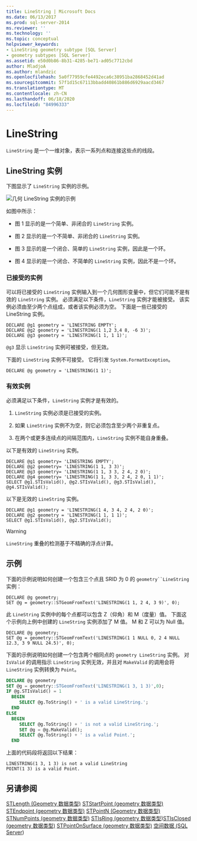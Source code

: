 ```yaml
---
title: LineString | Microsoft Docs
ms.date: 06/13/2017
ms.prod: sql-server-2014
ms.reviewer: ''
ms.technology: ''
ms.topic: conceptual
helpviewer_keywords:
- LineString geometry subtype [SQL Server]
- geometry subtypes [SQL Server]
ms.assetid: e50d0b86-8b31-4285-be71-ad05c7712cbd
author: MladjoA
ms.author: mlandzic
ms.openlocfilehash: 5a0f77959cfe4492eca6c38951ba2868452d41ad
ms.sourcegitcommit: 57f1d15c67113bbadd40861b886d6929aacd3467
ms.translationtype: MT
ms.contentlocale: zh-CN
ms.lasthandoff: 06/18/2020
ms.locfileid: "84996333"
---
```

# <a name="linestring"></a>LineString
  `LineString` 是一个一维对象，表示一系列点和连接这些点的线段。

## <a name="linestring-instances"></a>LineString 实例
 下图显示了 `LineString` 实例的示例。

 ![几何 LineString 实例的示例](../../database-engine/media/linestring.gif "几何 LineString 实例的示例")

 如图中所示：

-   图 1 显示的是一个简单、非闭合的 `LineString` 实例。

-   图 2 显示的是一个不简单、非闭合的 `LineString` 实例。

-   图 3 显示的是一个闭合、简单的 `LineString` 实例，因此是一个环。

-   图 4 显示的是一个闭合、不简单的 `LineString` 实例，因此不是一个环。

### <a name="accepted-instances"></a>已接受的实例
 可以将已接受的 `LineString` 实例输入到一个几何图形变量中，但它们可能不是有效的 `LineString` 实例。 必须满足以下条件，`LineString` 实例才能被接受。 该实例必须由至少两个点组成，或者该实例必须为空。 下面是一些已接受的 LineString 实例。

```
DECLARE @g1 geometry = 'LINESTRING EMPTY';
DECLARE @g2 geometry = 'LINESTRING(1 1,2 3,4 8, -6 3)';
DECLARE @g3 geometry = 'LINESTRING(1 1, 1 1)';
```

 `@g3` 显示 `LineString` 实例可被接受，但无效。

 下面的 `LineString` 实例不可接受。 它将引发 `System.FormatException`。

```
DECLARE @g geometry = 'LINESTRING(1 1)';
```

### <a name="valid-instances"></a>有效实例
 必须满足以下条件，`LineString` 实例才是有效的。

1.  `LineString` 实例必须是已接受的实例。

2.  如果 `LineString` 实例不为空，则它必须包含至少两个非重复点。

3.  在两个或更多连续点的间隔范围内，`LineString` 实例不能自身重叠。

 以下是有效的 `LineString` 实例。

```
DECLARE @g1 geometry= 'LINESTRING EMPTY';
DECLARE @g2 geometry= 'LINESTRING(1 1, 3 3)';
DECLARE @g3 geometry= 'LINESTRING(1 1, 3 3, 2 4, 2 0)';
DECLARE @g4 geometry= 'LINESTRING(1 1, 3 3, 2 4, 2 0, 1 1)';
SELECT @g1.STIsValid(), @g2.STIsValid(), @g3.STIsValid(), @g4.STIsValid();

```

 以下是无效的 `LineString` 实例。

```
DECLARE @g1 geometry = 'LINESTRING(1 4, 3 4, 2 4, 2 0)';
DECLARE @g2 geometry = 'LINESTRING(1 1, 1 1)';
SELECT @g1.STIsValid(), @g2.STIsValid();
```

> [!WARNING]
>  `LineString` 重叠的检测基于不精确的浮点计算。

## <a name="examples"></a>示例
 下面的示例说明如何创建一个包含三个点且 SRID 为 0 的 `geometry``LineString` 实例：

```
DECLARE @g geometry;
SET @g = geometry::STGeomFromText('LINESTRING(1 1, 2 4, 3 9)', 0);
```

 此 `LineString` 实例中的每个点都可以包含 Z（仰角）和 M（度量）值。 下面这个示例向上例中创建的 `LineString` 实例添加了 M 值。 M 和 Z 可以为 Null 值。

```
DECLARE @g geometry;
SET @g = geometry::STGeomFromText('LINESTRING(1 1 NULL 0, 2 4 NULL 12.3, 3 9 NULL 24.5)', 0);
```

 下面的示例说明如何创建一个包含两个相同点的 `geometry LineString` 实例。 对 `IsValid` 的调用指示 `LineString` 实例无效，并且对 `MakeValid` 的调用会将 `LineString` 实例转换为 `Point`。

```sql
DECLARE @g geometry
SET @g = geometry::STGeomFromText('LINESTRING(1 3, 1 3)',0);
IF @g.STIsValid() = 1
  BEGIN
     SELECT @g.ToString() + ' is a valid LineString.';  
  END
ELSE
  BEGIN
     SELECT @g.ToString() + ' is not a valid LineString.';
     SET @g = @g.MakeValid();
     SELECT @g.ToString() + ' is a valid Point.';  
  END

```

 上面的代码段将返回以下结果：

```
LINESTRING(1 3, 1 3) is not a valid LineString
POINT(1 3) is a valid Point.
```

## <a name="see-also"></a>另请参阅
 [STLength &#40;Geometry 数据类型&#41;](/sql/t-sql/spatial-geometry/stlength-geometry-data-type) [STStartPoint &#40;geometry 数据类型&#41;](/sql/t-sql/spatial-geometry/ststartpoint-geometry-data-type) [STEndpoint &#40;geometry 数据类型&#41;](/sql/t-sql/spatial-geometry/stendpoint-geometry-data-type) [STPointN &#40;Geometry 数据类型&#41;](/sql/t-sql/spatial-geometry/stpointn-geometry-data-type) [STNumPoints &#40;geometry 数据类型&#41;](/sql/t-sql/spatial-geometry/stnumpoints-geometry-data-type) [STIsRing &#40;geometry 数据类型](/sql/t-sql/spatial-geometry/stisring-geometry-data-type)&#41;[STIsClosed &#40;geometry 数据类型&#41;](/sql/t-sql/spatial-geometry/stisclosed-geometry-data-type) [STPointOnSurface &#40;geometry 数据类型&#41;](/sql/t-sql/spatial-geometry/stpointonsurface-geometry-data-type) [空间数据 &#40;SQL Server](../spatial/spatial-data-sql-server.md)&#41;


